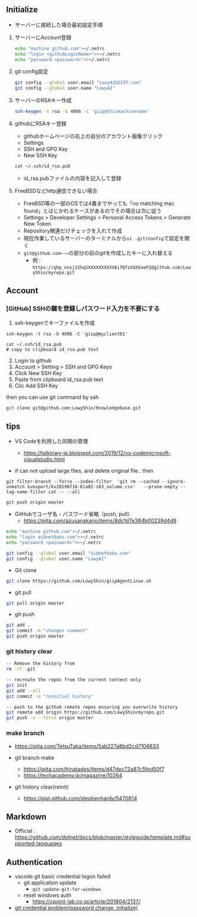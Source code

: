 ## Initialize

* サーバーに接続した場合最初設定手順

1. サーバーにAccount登録
    ```sh
    echo "machine github.com">~/.netrc
    echo "login <githubLoginName>">>~/.netrc
    echo "password <password>">>~/.netrc
    ```

2. git config設定
    ```sh
    git config --global user.email "LowyAI@GIIP.com"
    git config --global user.name "LowyAI"
    ```

3. サーバーのRSAキー作成
    ```sh
    ssh-keygen -t rsa -b 4096 -C 'giip@thismachinename'
    ```

4. githubにRSAキー登録
    * githubホームページの右上の自分のアカウント画像クリック
    * Settings
    * SSH and GPG Key
    * New SSH Key
    ```sh
    cat ~/.ssh/id_rsa.pub
    ```
    * id_rsa.pubファイルの内容を記入して登録

5. FreeBSDなどhttp通信できない場合
    * FreeBSD等の一部のOSでは4番までやっても「no matching mac found」とはじかれるケースがあるのでその場合は次に従う
    * Settings > Developer Settings > Personal Access Tokens > Generate New Token 
    * Repository関連だけチェックを入れて作成
    * 現在作業しているサーバーのターミナルから`vi .git/config`で設定を開く
    * `git@github.com~~~`の部分の前のgitを作成したキーに入れ替える
      * 例 : `https://ghp_nnsj1ShqSXXXXXXXXXVAiTQfzXXXXxeP2@github.com/LowyShin/myrepo.git`

## Account

### [GitHub] SSHの鍵を登録しパスワード入力を不要にする

1. ssh-keygenでキーファイルを作成
```
ssh-keygen -t rsa -b 4096 -C 'giip@myclient01'

cat ~/.ssh/id_rsa.pub
# copy to clipboard id_rsa.pub text
```
2. Login to github
3. Account > Setting > SSH and GPG Keys
4. Click New SSH Key
5. Paste from clipboard id_rsa.pub text
6. Clic Add SSH Key

then you can use git command by ssh

```sh
git clone git@github.com:LowyShin/Knowledgebase.git
```


## tips

* VS Codeを利用した同期の管理
  * https://talklowy-jp.blogspot.com/2019/12/vs-codemicrosoft-visualstudio.html


* if can not upload large files, and delete original file.. then
```shell
git filter-branch --force --index-filter  'git rm --cached --ignore-unmatch kvexport/kv20190716-Kia02-s03_volume.csv'   --prune-empty --tag-name-filter cat -- --all

git push origin master
```

* GitHubでユーザ名・パスワード省略（push, pull）
  * https://qiita.com/azusanakano/items/8dc1d7e384b00239d4d9
```sh
echo "machine github.com">~/.netrc
echo "login ai@netbako.com">>~/.netrc
echo "password <password>">>~/.netrc

git config --global user.email "ai@netbako.com"
git config --global user.name "LowyAI"
```

* Git clone
```sh
git clone https://github.com/LowyShin/giipAgentLinux.sh
```

* git pull
```sh
git pull origin master
```
* git push
```sh
git add .
git commit -m "changes comment"
git push origin master
```

### git history clear

```sh
-- Remove the history from 
rm -rf .git

-- recreate the repos from the current content only
git init
git add --all
git commit -m "reinitial history"

-- push to the github remote repos ensuring you overwrite history
git remote add origin https://github.com/LowyShin/myrepo.git
git push -u --force origin master
```

### make branch

* https://qiita.com/TetsuTaka/items/5ab227a8bd2cd7106833
* git branch make
  * https://qiita.com/hinatades/items/d47dec72a87c5fed50f7
  * https://techacademy.jp/magazine/10264

* git history clear(reinit)
  *  https://gist.github.com/stephenhardy/5470814



## Markdown

* Official : https://github.com/dotnet/docs/blob/master/styleguide/template.md#supported-languages

## Authentication

* vscode git basic credential logon failed
  * git application update 
    * `git update-git-for-windows`
  * reset windows auth
    * https://cpoint-lab.co.jp/article/201804/2137/
* [git credential problem(password change, initialize)](https://www.zunouissiki.com/entry/git-credential-manager-for-windows/)

